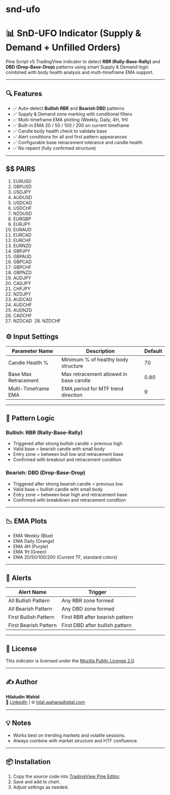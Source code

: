 # snd-ufo
# 📊 SnD-UFO Indicator (Supply & Demand + Unfilled Orders)

Pine Script v5 TradingView indicator to detect **RBR (Rally-Base-Rally)** and **DBD (Drop-Base-Drop)** patterns using smart Supply & Demand logic combined with body health analysis and multi-timeframe EMA support.

---

## 🔍 Features

- ✅ Auto-detect **Bullish RBR** and **Bearish DBD** patterns  
- ✅ Supply & Demand zone marking with conditional filters  
- ✅ Multi-timeframe EMA plotting (Weekly, Daily, 4H, 1H)  
- ✅ Built-in EMA 20 / 50 / 100 / 200 on current timeframe  
- ✅ Candle body health check to validate base  
- ✅ Alert conditions for all and first pattern appearances  
- ✅ Configurable base retracement tolerance and candle health  
- ✅ No repaint (fully confirmed structure)

---
## $$ PAIRS
1. EURUSD  
2. GBPUSD  
3. USDJPY  
4. AUDUSD  
5. USDCAD  
6. USDCHF  
7. NZDUSD  
8. EURGBP  
9. EURJPY  
10. EURAUD  
11. EURCAD  
12. EURCHF  
13. EURNZD  
14. GBPJPY  
15. GBPAUD  
16. GBPCAD  
17. GBPCHF  
18. GBPNZD  
19. AUDJPY  
20. CADJPY  
21. CHFJPY  
22. NZDJPY  
23. AUDCAD  
24. AUDCHF  
25. AUDNZD  
26. CADCHF  
27. NZDCAD 
28. NZDCHF


## ⚙️ Input Settings

| Parameter Name         | Description                              | Default |
|------------------------|------------------------------------------|---------|
| Candle Health %        | Minimum % of healthy body structure      | 70      |
| Base Max Retracement   | Max retracement allowed in base candle   | 0.80    |
| Multi-Timeframe EMA    | EMA period for MTF trend direction       | 9       |

---

## 🧠 Pattern Logic

### Bullish: RBR (Rally-Base-Rally)
- Triggered after strong bullish candle > previous high  
- Valid base = bearish candle with small body  
- Entry zone = between bull low and retracement base  
- Confirmed with breakout and retracement condition

### Bearish: DBD (Drop-Base-Drop)
- Triggered after strong bearish candle < previous low  
- Valid base = bullish candle with small body  
- Entry zone = between bear high and retracement base  
- Confirmed with breakdown and retracement condition

---

## 📉 EMA Plots

- EMA Weekly (Blue)  
- EMA Daily (Orange)  
- EMA 4H (Purple)  
- EMA 1H (Green)  
- EMA 20/50/100/200 (Current TF, standard colors)

---

## 🔔 Alerts

| Alert Name              | Trigger                                  |
|-------------------------|-------------------------------------------|
| All Bullish Pattern     | Any RBR zone formed                       |
| All Bearish Pattern     | Any DBD zone formed                       |
| First Bullish Pattern   | First RBR after bearish pattern           |
| First Bearish Pattern   | First DBD after bullish pattern           |

---

## 📜 License

This indicator is licensed under the [Mozilla Public License 2.0](https://www.mozilla.org/MPL/2.0/).

---

## ✍️ Author

**Hilaludin Wahid**  
🔗 [LinkedIn]([#](https://www.linkedin.com/in/hilaludinwahid/)) | 🌐 [hilal.wahanadigital.com](https://hilal.wahanadigital.com)

---

## 💡 Notes

- Works best on trending markets and volatile sessions.  
- Always combine with market structure and HTF confluence.

---

## 📦 Installation

1. Copy the source code into [TradingView Pine Editor](https://www.tradingview.com/pine-script-docs/en/v5/).
2. Save and add to chart.
3. Adjust settings as needed.

